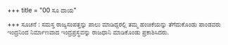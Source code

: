 +++
title = "00 ಸೂ ದಾಯ"

+++
ಸೂಚನೆ : ಸಮಸ್ತ ರಾಜ್ಯಸಂಪತ್ತನ್ನು ಪಾಲು ಮಾಡಿದ್ದರಲ್ಲಿ ತಮ್ಮ ಹಂಚಿಕೆಯನ್ನು ತೆಗೆದುಕೊಂಡು ಪಾಂಡವರು ಇಂದ್ರನಿಂದ ನಿರ್ಮಾಣವಾದ ಇಂದ್ರಪ್ರಸ್ಥವನ್ನು ರಾಜಧಾನಿ ಮಾಡಿಕೊಂಡು ಪ್ರಕಾಶಿಸಿದರು.